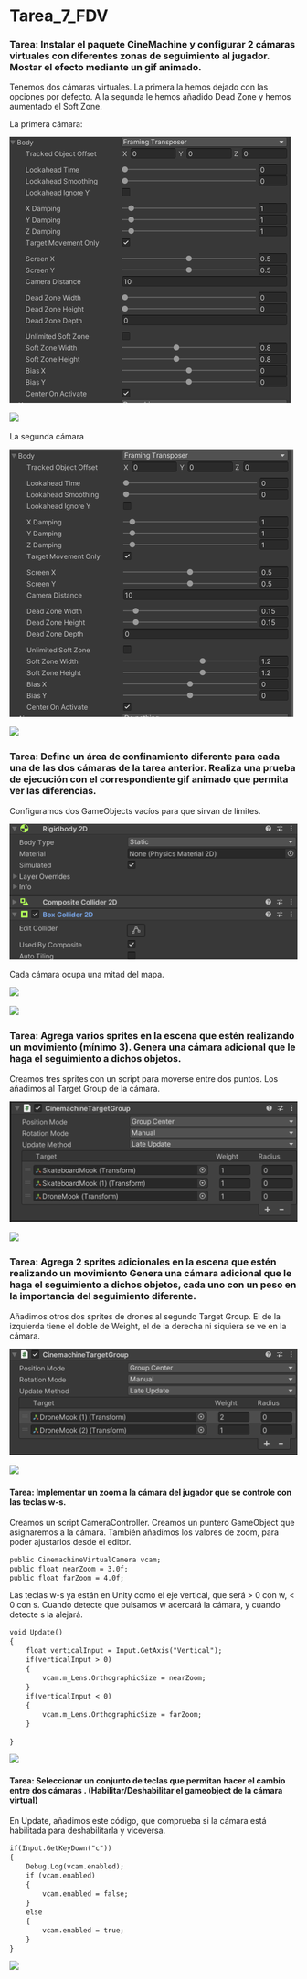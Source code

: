 # Tarea_7_FDV

### Tarea: Instalar el paquete CineMachine y configurar 2 cámaras virtuales con diferentes zonas de seguimiento al jugador. Mostar el efecto mediante un gif animado. 

Tenemos dos cámaras virtuales. La primera la hemos dejado con las opciones por defecto. A la segunda le hemos añadido Dead Zone y hemos aumentado el Soft Zone.

La primera cámara:

![](https://github.com/jsfabiani/Tarea_7_FDV/blob/main/screenshots/FDV_7_screenshot1.png)

![](https://github.com/jsfabiani/Tarea_7_FDV/blob/main/gifs/FDV_7_gif_1.gif)

La segunda cámara

![](https://github.com/jsfabiani/Tarea_7_FDV/blob/main/screenshots/FDV_7_screenshot_2.png)

![](https://github.com/jsfabiani/Tarea_7_FDV/blob/main/gifs/FDV_7_gif_2.gif)


### Tarea: Define un área de confinamiento diferente para cada una de las dos cámaras de la tarea anterior. Realiza una prueba de ejecución con el correspondiente gif animado que permita ver las diferencias.

Configuramos dos GameObjects vacíos para que sirvan de límites.

![](https://github.com/jsfabiani/Tarea_7_FDV/blob/main/screenshots/FDV_7_screenshot_3.png)

Cada cámara ocupa una mitad del mapa.

![](https://github.com/jsfabiani/Tarea_7_FDV/blob/main/gifs/FDV_7_gif_3.gif)

![](https://github.com/jsfabiani/Tarea_7_FDV/blob/main/gifs/FDV_7_gif_4.gif)


### Tarea: Agrega varios sprites en la escena que estén realizando un movimiento (mínimo 3). Genera una cámara adicional que le haga el seguimiento a dichos objetos.

Creamos tres sprites con un script para moverse entre dos puntos. Los añadimos al Target Group de la cámara.

![](https://github.com/jsfabiani/Tarea_7_FDV/blob/main/screenshots/FDV_7_screenshot_4.png)

![](https://github.com/jsfabiani/Tarea_7_FDV/blob/main/gifs/FDV_7_gif_5.gif)


### Tarea: Agrega 2 sprites adicionales en la escena que estén realizando un movimiento Genera una cámara adicional que le haga el seguimiento a dichos objetos, cada uno con un peso en la importancia del seguimiento diferente.

Añadimos otros dos sprites de drones al segundo Target Group. El de la izquierda tiene el doble de Weight, el de la derecha ni siquiera se ve en la cámara.

![](https://github.com/jsfabiani/Tarea_7_FDV/blob/main/screenshots/FDV_7_screenshot_5.png)

![](https://github.com/jsfabiani/Tarea_7_FDV/blob/main/gifs/FDV_7_gif_6.gif)


#### Tarea: Implementar un zoom a la cámara del jugador que se controle con las teclas w-s.

Creamos un script CameraController. Creamos un puntero GameObject que asignaremos a la cámara. También añadimos los valores de zoom, para poder ajustarlos desde el editor.

```
public CinemachineVirtualCamera vcam;
public float nearZoom = 3.0f;
public float farZoom = 4.0f;
```

Las teclas w-s ya están en Unity como el eje vertical, que será > 0 con w, < 0 con s. Cuando detecte que pulsamos w acercará la cámara, y cuando detecte s la alejará.

```
void Update()
{
    float verticalInput = Input.GetAxis("Vertical");
    if(verticalInput > 0)
    {
        vcam.m_Lens.OrthographicSize = nearZoom;
    }
    if(verticalInput < 0)
    {
        vcam.m_Lens.OrthographicSize = farZoom;
    }

}
```

![](https://github.com/jsfabiani/Tarea_7_FDV/blob/main/gifs/FDV_7_gif_7.gif)


#### Tarea: Seleccionar un conjunto de teclas que permitan hacer el cambio entre dos cámaras . (Habilitar/Deshabilitar el gameobject de la cámara virtual)

En Update, añadimos este código, que comprueba si la cámara está habilitada para deshabilitarla y viceversa.

```
if(Input.GetKeyDown("c"))
{
    Debug.Log(vcam.enabled);
    if (vcam.enabled)
    {
        vcam.enabled = false;
    }
    else
    {
        vcam.enabled = true;
    }
}
```

![](https://github.com/jsfabiani/Tarea_7_FDV/blob/main/gifs/FDV_7_gif_8.gif)
